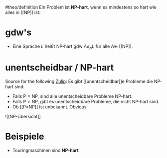 #theo/definition
Ein Problem ist **NP-hart**, wenn es mindestens so hart wie alles in [[NP]] ist:

# gdw's
- Eine Sprache $L$ heißt NP-hart gdw $A \leq_p L$ für alle $A \in$ [[NP]].



# unentscheidbar / NP-hart
Source for the following [Zulip](https://zulip.in.tum.de/#narrow/stream/2195-THEO-SS24-Vorlesung/topic/Quiz.20Endterm.202023/near/1592540):
Es gibt [[unentscheidbar]]e Probleme die NP-hart sind. 
- Falls $\mathrm{P}=\mathrm{NP}$, sind alle unentscheidbare Probleme NP-hart. 
- Falls $\mathrm{P} \neq \mathrm{NP}$, gibt es unentscheidbare Probleme, die nicht NP-hart sind. 
- Ob [[P=NP]] ist unbekannt. Obvious



![[NP-Übersicht]]

# Beispiele
- Touringmaschinen sind **NP-hart**